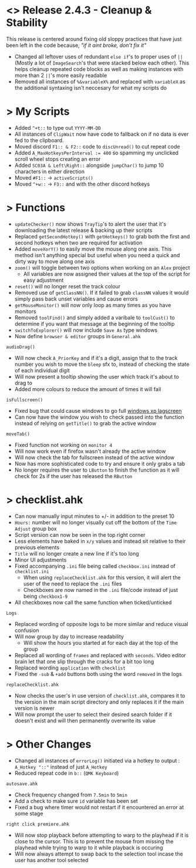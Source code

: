 # <> Release 2.4.3 - Cleanup & Stability
This release is centered around fixing old sloppy practices that have just been left in the code because, *"if it aint broke, don't fix it"*
- Changed all leftover uses of redundant `else if`'s to proper uses of `||` (Mostly a lot of `ImageSearch`'s that were stacked below each other). This helps cleanup repeated code blocks as well as making instances with more than 2 `||`'s more easily readable
- Removed all instances of `%&variableX%` and replaced with `variableX` as the additional syntaxing isn't neccesary for what my scripts do

# > My Scripts
- Added `^+t::` to type out `YYYY-MM-DD`
- All instances of `ClipWait` now have code to fallback on if no data is ever fed to the clipboard.
- Moved discord `F1:: & F2::` code to `discUnread()` to cut repeat code
- Added `A_MaxHotkeysPerInterval := 400` so spamming my unclicked scroll wheel stops creating an error
- Added `SC03A & Left\Right::` alongside `jumpChar()` to jump 10 characters in either direction
- Moved `#F1::` -> `activeScripts()`
- Moved `^+w::` -> `F3::` and with the other discord hotkeys

# > Functions
- `updateChecker()` now shows `TrayTip`'s to alert the user that it's downloading the latest release & backing up their scripts
- Replaced `getSecondHotkey()` with `getHotkeys()` to grab both the first and second hotkeys when two are required for activation
- Added `moveXorY()` to easily move the mouse along one axis. This method isn't anything special but useful when you need a quick and dirty way to move along one axis
- `zoom()` will toggle between two options when working on an `Alex` project
    - All variables are now assigned their values at the top of the script for easy adjustment
- `reset()` will no longer reset the track colour
- Removed use of `getClassNN()`. If it failed to grab `classNN` values it would simply pass back unset variables and cause errors
- `getMouseMonitor()` will now only loop as many times as you have monitors
- Removed `toolFind()` and simply added a varibale to `toolCust()` to determine if you want that message at the beginning of the tooltip
- `switchToExplorer()` will now include `Save As` type windows
- Now define `browser & editor` groups in `General.ahk`

`audioDrag()`
- Will now check `A_PriorKey` and if it's a digit, assign that to the track number you wish to move the `bleep` sfx to, instead of checking the state of each individual digit
- Will now present a tooltip showing the user which track it's about to drag to
- Added more colours to reduce the amount of times it will fail

`isFullscreen()`
- Fixed bug that could cause windows to go full [windows xp lagscreen](https://tinyurl.com/23vobypv)
- Can now have the window you wish to check passed into the function instead of relying on `getTitle()` to grab the active window

`moveTab()`
- Fixed function not working on `monitor 4`
- Will now work even if firefox wasn't already the active window
- Will now check the tab for fullscreen instead of the active window
- Now has more sophisticated code to try and ensure it only grabs a tab
- No longer requires the user to `LButton` to finish the function as it will check for 2s if the user has released the `RButton`

# > checklist.ahk
- Can now manually input minutes to +/- in addition to the preset 10
- `Hours:` number will no longer visually cut off the bottom of the `Time Adjust` group box
- Script version can now be seen in the top right corner
- Less elements have baked in `x/y` values and instead sit relative to their previous elements
- `Title` will no longer create a new line if it's too long
- Minor UI adjustments
- Fixed accompanying `.ini` file being called `checkbox.ini` instead of `checklist.ini`
    - When using `replaceChecklist.ahk` for this version, it will alert the user of the need to replace the `.ini` files
    - Checkboxes are now named in the `.ini` file/code instead of just being `checkbox1-9`
- All checkboxes now call the same function when ticked/unticked

`Logs`
- Replaced wording of opposite logs to be more similar and reduce visual confusion
- Will now group by day to increase readability
    - Will show the hours you started at for each day at the top of the group
- Replaced all wording of `frames` and replaced with `seconds`. Video editor brain let that one slip through the cracks for a bit too long
- Replaced wording `application` with `checklist`
- Fixed the `-sub` & `+add` buttons both using the word `removed` in the logs

`replaceChecklist.ahk`
- Now checks the user's in use version of `checklist.ahk`, compares it to the version in the main script directory and only replaces it if the main version is newer
- Will now prompt the user to select their desired search folder if it doesn't exist and will then permanently overwrite its value

# > Other Changes
- Changed all instances of `errorLog()` initiated via a hotkey to output : `A_Hotkey "::"` instead of just `A_Hotkey`
- Reduced repeat code in `b::` (`QMK Keyboard`)

`autosave.ahk`
- Check frequency changed from `7.5min` to `5min`
- Add a check to make sure `id` variable has been set
- Fixed a bug where timer would not restart if it encountered an error at some stage

`right click premiere.ahk`
- Will now stop playback before attempting to warp to the playhead if it is close to the cursor. This is to prevent the mouse from missing the playhead while trying to warp to it while playback is occuring
- Will now always attempt to swap back to the selection tool incase the user has another tool selected